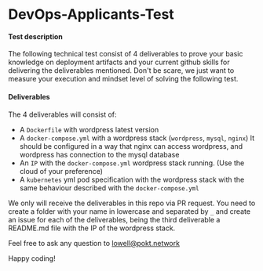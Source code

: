# DevOps-Applicants-Test


#### Test description

The following technical test consist of 4 deliverables to prove your basic knowledge on deployment artifacts and your current github skills for delivering the deliverables mentioned.
Don't be scare, we just want to measure your execution and mindset level of solving the following test.


#### Deliverables

The 4 deliverables will consist of:
- A `Dockerfile` with wordpress latest version
- A `docker-compose.yml` with a wordpress stack (`wordpress`, `mysql`, `nginx`) 
 It should be configured in a way that nginx can access wordpress, and wordpress has connection to the mysql database
- An `IP` with the `docker-compose.yml` wordpress stack running. (Use the cloud of your preference)
- A `kubernetes` yml pod specification with the wordpress stack with the same behaviour described with the `docker-compose.yml`


We only will receive the deliverables in this repo via PR request. You need to create a folder with your name in lowercase and separated by `_` and create an issue for each of the deliverables, being the third deliverable a README.md file with the IP of the wordpress stack. 


Feel free to ask any question to lowell@pokt.network


Happy coding!

